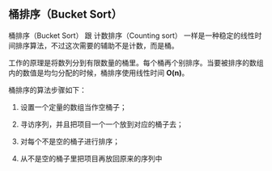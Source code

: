 ## 桶排序（Bucket Sort）
桶排序（Bucket Sort） 跟 计数排序（Counting sort） 一样是一种稳定的线性时间排序算法，不过这次需要的辅助不是计数，而是桶。

工作的原理是将数列分到有限数量的桶里。每个桶再个别排序。当要被排序的数组内的数值是均匀分配的时候，桶排序使用线性时间 **O(n)**。

桶排序的算法步骤如下：

1. 设置一个定量的数组当作空桶子；

2. 寻访序列，并且把项目一个一个放到对应的桶子去；

3. 对每个不是空的桶子进行排序；

4. 从不是空的桶子里把项目再放回原来的序列中